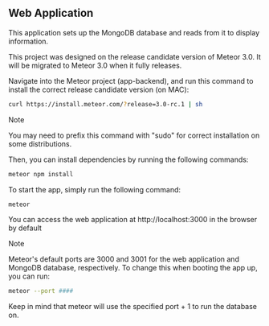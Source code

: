 ## Web Application

This application sets up the MongoDB database and reads from it to display information.

This project was designed on the release candidate version of Meteor 3.0. It will be migrated to Meteor 3.0 when it fully releases.

Navigate into the Meteor project (app-backend), and run this command to install the correct release candidate version (on MAC): 

```bash
curl https://install.meteor.com/?release=3.0-rc.1 | sh
```

> [!NOTE]
> You may need to prefix this command with "sudo" for correct installation on some distributions.

Then, you can install dependencies by running the following commands: 

```bash
meteor npm install
```

To start the app, simply run the following command: 
```bash
meteor
```
You can access the web application at http://localhost:3000 in the browser by default

> [!NOTE]
> Meteor's default ports are 3000 and 3001 for the web application and MongoDB database, respectively. To change this when booting the app up, you can run:
> ```bash
> meteor --port ####
> ```
> Keep in mind that meteor will use the specified port + 1 to run the database on.